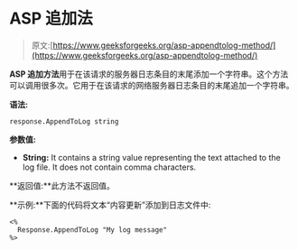 # ASP 追加法

> 原文:[https://www.geeksforgeeks.org/asp-appendtolog-method/](https://www.geeksforgeeks.org/asp-appendtolog-method/)

**ASP 追加方法**用于在该请求的服务器日志条目的末尾添加一个字符串。这个方法可以调用很多次。它用于在该请求的网络服务器日志条目的末尾追加一个字符串。

**语法:**

```
response.AppendToLog string
```

**参数值:**

*   **String:** It contains a string value representing the text attached to the log file. It does not contain comma characters.

**返回值:**此方法不返回值。

**示例:**下面的代码将文本“内容更新”添加到日志文件中:

```
<%
  Response.AppendToLog "My log message"
%>
```